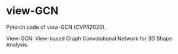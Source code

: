 # view-GCN
Pytorch code of view-GCN (CVPR2020).

View-GCN: View-based Graph Convolutional Network for 3D Shape Analysis. 

